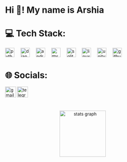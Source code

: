 <h1 align="left">Hi 👋! My name is Arshia</h1>



###


<h1 align="left">💻 Tech Stack:</h1>
  
  <div align="left">
    <img src="https://cdn.jsdelivr.net/gh/devicons/devicon/icons/python/python-original.svg" height="30" alt="python logo"  />
    <img width="12" />
    <img src="https://cdn.jsdelivr.net/gh/devicons/devicon/icons/django/django-plain.svg" height="30" alt="django logo"  />
    <img width="12" />
    <img src="https://cdn.jsdelivr.net/gh/devicons/devicon/icons/android/android-original.svg" height="30" alt="android logo"  />
    <img width="12" />
    <img src="https://cdn.jsdelivr.net/gh/devicons/devicon/icons/mysql/mysql-original.svg" height="30" alt="mysql logo"  />
    <img width="12" />
    <img src="https://cdn.jsdelivr.net/gh/devicons/devicon/icons/sqlite/sqlite-original.svg" height="30" alt="sqlite logo"  />
    <img width="12" />
    <img src="https://cdn.jsdelivr.net/gh/devicons/devicon/icons/linux/linux-original.svg" height="30" alt="linux logo"  />
    <img width="12" />
    <img src="https://cdn.jsdelivr.net/gh/devicons/devicon/icons/unity/unity-original.svg" height="30" alt="unity logo"  />
    <img width="12" />
    <img src="https://cdn.jsdelivr.net/gh/devicons/devicon/icons/github/github-original.svg" height="30" alt="github logo"  />
  </div>

  
###

<h1 align="left">🌐 Socials:</h1>

<div align="left">
  <img src="https://img.shields.io/static/v1?message=Gmail&logo=gmail&label=&color=D14836&logoColor=white&labelColor=&style=for-the-badge" height="35" alt="gmail logo"  />
  <img src="https://img.shields.io/static/v1?message=Telegram&logo=telegram&label=&color=2CA5E0&logoColor=white&labelColor=&style=for-the-badge" height="35" alt="telegram logo"  />
</div>



###



<br clear="both">

<div align="center">
  <img src="https://github-readme-stats.vercel.app/api?username=pythongarayan&hide_title=false&hide_rank=false&show_icons=true&include_all_commits=true&count_private=true&disable_animations=false&theme=dracula&locale=en&hide_border=false" height="150" alt="stats graph"  />
</div>



###

